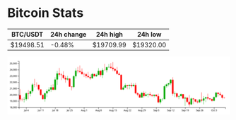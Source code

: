 # Bitcoin Stats

BTC/USDT|24h change|24h high|24h low|
|---|---|---|---|
|$19498.51|-0.48%|$19709.99|$19320.00|

<img src="./chart.svg">
